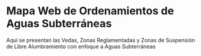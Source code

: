 # Mapa Web de Ordenamientos de Aguas Subterráneas
Aquí se presentan las Vedas, Zonas Reglamentadas y Zonas de Suspensión de Libre Alumbramiento con enfoque a Aguas Subterráneas
